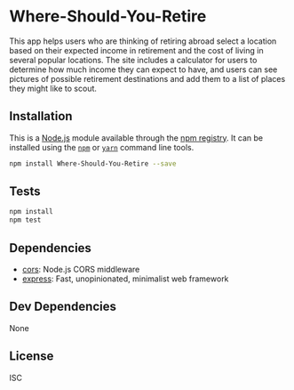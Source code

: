 # Where-Should-You-Retire

This app helps users who are thinking of retiring abroad select a location based on their expected income in retirement and the cost of living in several popular locations. The site includes a calculator for users to determine how much income they can expect to have, and users can see pictures of possible retirement destinations and add them to a list of places they might like to scout. 

## Installation

This is a [Node.js](https://nodejs.org/) module available through the 
[npm registry](https://www.npmjs.com/). It can be installed using the 
[`npm`](https://docs.npmjs.com/getting-started/installing-npm-packages-locally)
or 
[`yarn`](https://yarnpkg.com/en/)
command line tools.

```sh
npm install Where-Should-You-Retire --save
```

## Tests

```sh
npm install
npm test
```

## Dependencies

- [cors](https://ghub.io/cors): Node.js CORS middleware
- [express](https://ghub.io/express): Fast, unopinionated, minimalist web framework

## Dev Dependencies

None

## License

ISC
